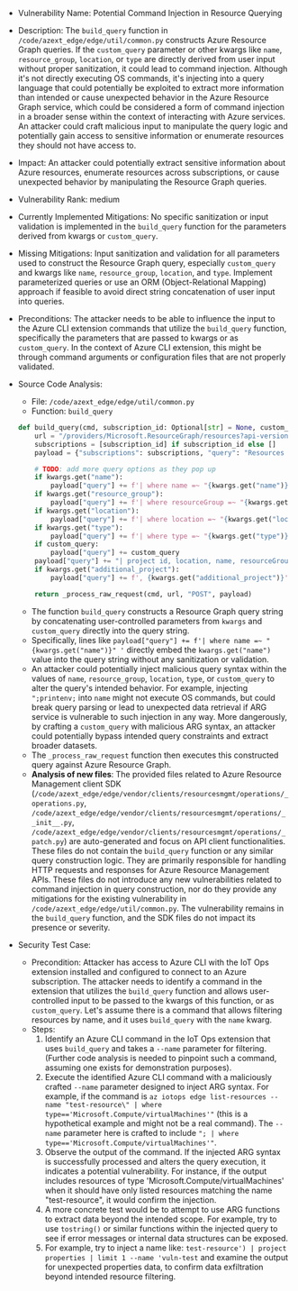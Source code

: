 - Vulnerability Name: Potential Command Injection in Resource Querying
- Description: The `build_query` function in `/code/azext_edge/edge/util/common.py` constructs Azure Resource Graph queries. If the `custom_query` parameter or other kwargs like `name`, `resource_group`, `location`, or `type` are directly derived from user input without proper sanitization, it could lead to command injection. Although it's not directly executing OS commands, it's injecting into a query language that could potentially be exploited to extract more information than intended or cause unexpected behavior in the Azure Resource Graph service, which could be considered a form of command injection in a broader sense within the context of interacting with Azure services. An attacker could craft malicious input to manipulate the query logic and potentially gain access to sensitive information or enumerate resources they should not have access to.
- Impact: An attacker could potentially extract sensitive information about Azure resources, enumerate resources across subscriptions, or cause unexpected behavior by manipulating the Resource Graph queries.
- Vulnerability Rank: medium
- Currently Implemented Mitigations: No specific sanitization or input validation is implemented in the `build_query` function for the parameters derived from kwargs or `custom_query`.
- Missing Mitigations: Input sanitization and validation for all parameters used to construct the Resource Graph query, especially `custom_query` and kwargs like `name`, `resource_group`, `location`, and `type`. Implement parameterized queries or use an ORM (Object-Relational Mapping) approach if feasible to avoid direct string concatenation of user input into queries.
- Preconditions: The attacker needs to be able to influence the input to the Azure CLI extension commands that utilize the `build_query` function, specifically the parameters that are passed to kwargs or as `custom_query`. In the context of Azure CLI extension, this might be through command arguments or configuration files that are not properly validated.
- Source Code Analysis:
    - File: `/code/azext_edge/edge/util/common.py`
    - Function: `build_query`
    ```python
    def build_query(cmd, subscription_id: Optional[str] = None, custom_query: Optional[str] = None, **kwargs):
        url = "/providers/Microsoft.ResourceGraph/resources?api-version=2022-10-01"
        subscriptions = [subscription_id] if subscription_id else []
        payload = {"subscriptions": subscriptions, "query": "Resources ", "options": {}}

        # TODO: add more query options as they pop up
        if kwargs.get("name"):
            payload["query"] += f'| where name =~ "{kwargs.get("name")}" '
        if kwargs.get("resource_group"):
            payload["query"] += f'| where resourceGroup =~ "{kwargs.get("resource_group")}" '
        if kwargs.get("location"):
            payload["query"] += f'| where location =~ "{kwargs.get("location")}" '
        if kwargs.get("type"):
            payload["query"] += f'| where type =~ "{kwargs.get("type")}" '
        if custom_query:
            payload["query"] += custom_query
        payload["query"] += "| project id, location, name, resourceGroup, properties, tags, type, subscriptionId"
        if kwargs.get("additional_project"):
            payload["query"] += f', {kwargs.get("additional_project")}'

        return _process_raw_request(cmd, url, "POST", payload)
    ```
    - The function `build_query` constructs a Resource Graph query string by concatenating user-controlled parameters from `kwargs` and `custom_query` directly into the query string.
    - Specifically, lines like `payload["query"] += f'| where name =~ "{kwargs.get("name")}" '` directly embed the `kwargs.get("name")` value into the query string without any sanitization or validation.
    - An attacker could potentially inject malicious query syntax within the values of `name`, `resource_group`, `location`, `type`, or `custom_query` to alter the query's intended behavior. For example, injecting `";printenv;` into `name` might not execute OS commands, but could break query parsing or lead to unexpected data retrieval if ARG service is vulnerable to such injection in any way. More dangerously, by crafting a `custom_query` with malicious ARG syntax, an attacker could potentially bypass intended query constraints and extract broader datasets.
    - The `_process_raw_request` function then executes this constructed query against Azure Resource Graph.
    - **Analysis of new files**: The provided files related to Azure Resource Management client SDK (`/code/azext_edge/edge/vendor/clients/resourcesmgmt/operations/_operations.py`, `/code/azext_edge/edge/vendor/clients/resourcesmgmt/operations/__init__.py`, `/code/azext_edge/edge/vendor/clients/resourcesmgmt/operations/_patch.py`) are auto-generated and focus on API client functionalities. These files do not contain the `build_query` function or any similar query construction logic. They are primarily responsible for handling HTTP requests and responses for Azure Resource Management APIs. These files do not introduce any new vulnerabilities related to command injection in query construction, nor do they provide any mitigations for the existing vulnerability in `/code/azext_edge/edge/util/common.py`. The vulnerability remains in the `build_query` function, and the SDK files do not impact its presence or severity.

- Security Test Case:
    - Precondition: Attacker has access to Azure CLI with the IoT Ops extension installed and configured to connect to an Azure subscription. The attacker needs to identify a command in the extension that utilizes the `build_query` function and allows user-controlled input to be passed to the kwargs of this function, or as `custom_query`. Let's assume there is a command that allows filtering resources by name, and it uses `build_query` with the `name` kwarg.
    - Steps:
        1. Identify an Azure CLI command in the IoT Ops extension that uses `build_query` and takes a `--name` parameter for filtering. (Further code analysis is needed to pinpoint such a command, assuming one exists for demonstration purposes).
        2. Execute the identified Azure CLI command with a maliciously crafted `--name` parameter designed to inject ARG syntax. For example, if the command is `az iotops edge list-resources --name "test-resource\" | where type=='Microsoft.Compute/virtualMachines'"` (this is a hypothetical example and might not be a real command). The `--name` parameter here is crafted to include `"; | where type=='Microsoft.Compute/virtualMachines'"`.
        3. Observe the output of the command. If the injected ARG syntax is successfully processed and alters the query execution, it indicates a potential vulnerability. For instance, if the output includes resources of type 'Microsoft.Compute/virtualMachines' when it should have only listed resources matching the name "test-resource", it would confirm the injection.
        4. A more concrete test would be to attempt to use ARG functions to extract data beyond the intended scope. For example, try to use `tostring()` or similar functions within the injected query to see if error messages or internal data structures can be exposed.
        5. For example, try to inject a name like: `test-resource') | project properties | limit 1 --name 'vuln-test` and examine the output for unexpected properties data, to confirm data exfiltration beyond intended resource filtering.